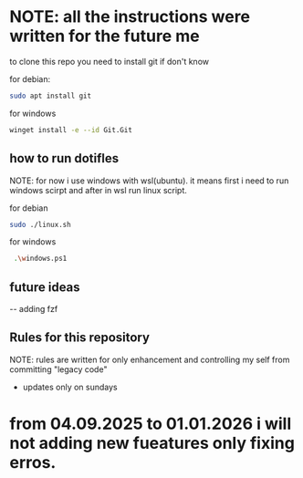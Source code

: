 # NOTE: all the instructions were written for the future me

to clone this repo you need to install git if don't know

for debian:

```bash
sudo apt install git
```

for windows

```bash
winget install -e --id Git.Git
```

## how to run dotifles

NOTE: for now i use windows with wsl(ubuntu). it means first i need to run
windows scirpt and after in wsl run linux script.

for debian

```bash
sudo ./linux.sh
```

for windows

```bash
 .\windows.ps1
```

## future ideas
-- adding fzf
## Rules for this repository

NOTE: rules are written for only enhancement and controlling my self from committing "legacy code"

- updates only on sundays



# from 04.09.2025 to 01.01.2026 i will not adding new fueatures only fixing erros.
